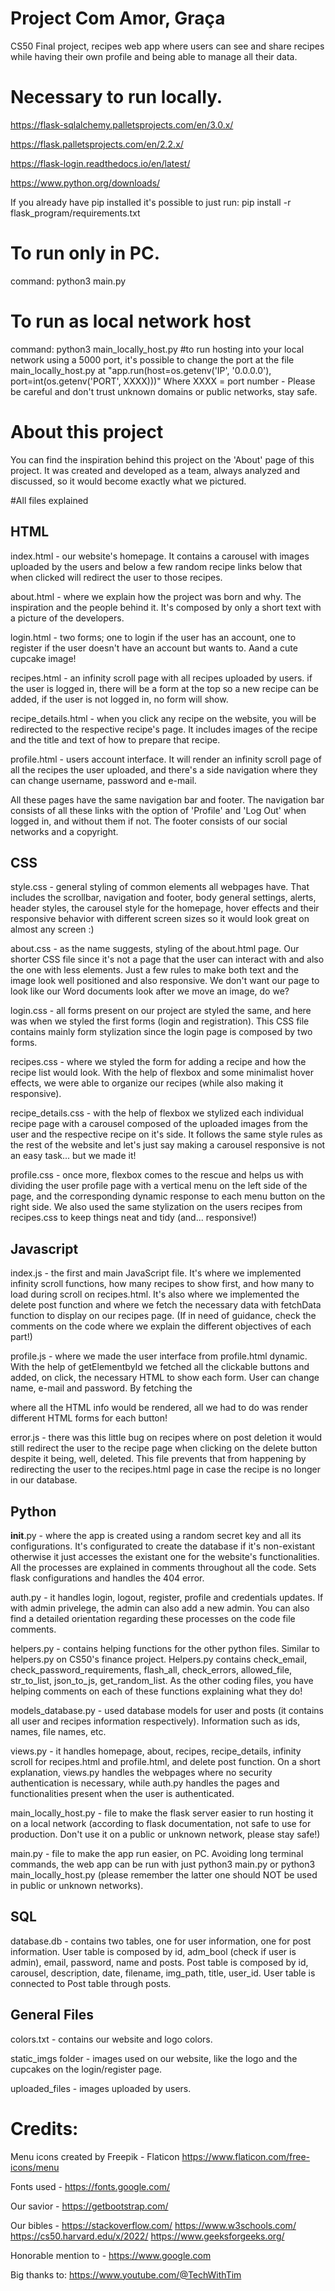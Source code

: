 # Project Com Amor, Graça
 CS50 Final project, recipes web app where users can see and share recipes while having their own profile and being able to manage all their data.

# Necessary to run locally.
https://flask-sqlalchemy.palletsprojects.com/en/3.0.x/

https://flask.palletsprojects.com/en/2.2.x/

https://flask-login.readthedocs.io/en/latest/

https://www.python.org/downloads/

If you already have pip installed it's possible to just run:
pip install -r flask_program/requirements.txt

# To run only in PC.
command: python3 main.py

# To run as local network host
command: python3 main_locally_host.py #to run hosting into your local network using a 5000 port, it's possible to change the port at the file main_locally_host.py at "app.run(host=os.getenv('IP', '0.0.0.0'), port=int(os.getenv('PORT', XXXX)))" Where XXXX = port number - Please be careful and don't trust unknown domains or public networks, stay safe.

# About this project
You can find the inspiration behind this project on the 'About' page of this project. 
It was created and developed as a team, always analyzed and discussed, so it would become exactly what we pictured.

#All files explained
## HTML
index.html - our website's homepage. It contains a carousel with images uploaded by the users and below a few random recipe links below that when clicked will redirect the user to those recipes.

about.html - where we explain how the project was born and why. The inspiration and the people behind it. It's composed by only a short text with a picture of the developers.

login.html - two forms; one to login if the user has an account, one to register if the user doesn't have an account but wants to. Aand a cute cupcake image!

recipes.html - an infinity scroll page with all recipes uploaded by users. if the user is logged in, there will be a form at the top so a new recipe can be added, if the user is not logged in, no form will show.

recipe_details.html - when you click any recipe on the website, you will be redirected to the respective recipe's page. It includes images of the recipe and the title and text of how to prepare that recipe.

profile.html - users account interface. It will render an infinity scroll page of all the recipes the user uploaded, and there's a side navigation where they can change username, password and e-mail.

All these pages have the same navigation bar and footer. The navigation bar consists of all these links with the option of 'Profile' and 'Log Out' when logged in, and without them if not. The footer consists of our social networks and a copyright.

## CSS

style.css - general styling of common elements all webpages have. That includes the scrollbar, navigation and footer, body general settings, alerts, header styles, the carousel style for the homepage, hover effects and their responsive behavior with different screen sizes so it would look great on almost any screen :)

about.css - as the name suggests, styling of the about.html page. Our shorter CSS file since it's not a page that the user can interact with and also the one with less elements. Just a few rules to make both text and the image look well positioned and also responsive. We don't want our page to look like our Word documents look after we move an image, do we?

login.css - all forms present on our project are styled the same, and here was when we styled the first forms (login and registration). This CSS file contains mainly form stylization since the login page is composed by two forms. 

recipes.css - where we styled the form for adding a recipe and how the recipe list would look. With the help of flexbox and some minimalist hover effects, we were able to organize our recipes (while also making it responsive).

recipe_details.css - with the help of flexbox we stylized each individual recipe page with a carousel composed of the uploaded images from the user and the respective recipe on it's side. It follows the same style rules as the rest of the website and let's just say making a carousel responsive is not an easy task... but we made it!

profile.css - once more, flexbox comes to the rescue and helps us with dividing the user profile page with a vertical menu on the left side of the page, and the corresponding dynamic response to each menu button on the right side. We also used the same stylization on the users recipes from recipes.css to keep things neat and tidy (and... responsive!)

## Javascript

index.js - the first and main JavaScript file. It's where we implemented infinity scroll functions, how many recipes to show first, and how many to load during scroll on recipes.html. It's also where we implemented the delete post function and where we fetch the necessary data with fetchData function to display on our recipes page. (If in need of guidance, check the comments on the code where we explain the different objectives of each part!)

profile.js - where we made the user interface from profile.html dynamic. With the help of getElementbyId we fetched all the clickable buttons and added, on click, the necessary HTML to show each form. User can change name, e-mail and password. By fetching the <div> where all the HTML info would be rendered, all we had to do was render different HTML forms for each button!

error.js - there was this little bug on recipes where on post deletion it would still redirect the user to the recipe page when clicking on the delete button despite it being, well, deleted. This file prevents that from happening by redirecting the user to the recipes.html page in case the recipe is no longer in our database.
## Python

__init__.py - where the app is created using a random secret key and all its configurations. It's configurated to create the database if it's non-existant otherwise it just accesses the existant one for the website's functionalities. All the processes are explained in comments throughout all the code. Sets flask configurations and handles the 404 error.

auth.py - it handles login, logout, register, profile and credentials updates. If with admin privelege, the admin can also add a new admin. You can also find a detailed orientation regarding these processes on the code file comments.

helpers.py - contains helping functions for the other python files. Similar to helpers.py on CS50's finance project. Helpers.py contains check_email, check_password_requirements, flash_all, check_errors, allowed_file, str_to_list, json_to_js, get_random_list. As the other coding files, you have helping comments on each of these functions explaining what they do!

models_database.py - used database models for user and posts (it contains all user and recipes information respectively). Information such as ids, names, file names, etc.

views.py - it handles homepage, about, recipes, recipe_details, infinity scroll for recipes.html and profile.html, and delete post function. On a short explanation, views.py handles the webpages where no security authentication is necessary, while auth.py handles the pages and functionalities present when the user is authenticated.

main_locally_host.py - file to make the flask server easier to run hosting it on a local network (according to flask documentation, not safe to use for production. Don't use it on a public or unknown network, please stay safe!)
 
main.py - file to make the app run easier, on PC. Avoiding long terminal commands, the web app can be run with just python3 main.py or python3 main_locally_host.py (please remember the latter one should NOT be used in public or unknown networks).

## SQL

database.db - contains two tables, one for user information, one for post information. User table is composed by id, adm_bool (check if user is admin), email, password, name and posts. Post table is composed by id, carousel, description, date, filename, img_path, title, user_id. User table is connected to Post table through posts.

## General Files

colors.txt - contains our website and logo colors.

static_imgs folder - images used on our website, like the logo and the cupcakes on the login/register page. 

uploaded_files - images uploaded by users.
# Credits:
Menu icons created by Freepik - Flaticon https://www.flaticon.com/free-icons/menu 

Fonts used - https://fonts.google.com/

Our savior - https://getbootstrap.com/

Our bibles - https://stackoverflow.com/
             https://www.w3schools.com/
             https://cs50.harvard.edu/x/2022/
             https://www.geeksforgeeks.org/

Honorable mention to - https://www.google.com

Big thanks to: https://www.youtube.com/@TechWithTim

